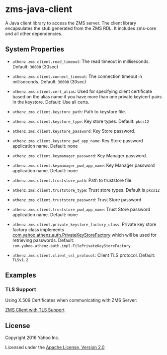 zms-java-client
===============

A Java client library to access the ZMS server.
The client library encapsulates the stub generated from the ZMS RDL.
It includes zms-core and all other dependencies.

## System Properties

- `athenz.zms.client.read_timeout`: The read timeout in milliseconds. Default: `30000` (30sec)
- `athenz.zms.client.connect_timeout`:  The connection timeout in milliseconds. Default: `30000` (30sec)

- `athenz.zms.client.cert_alias`: Used for specifying client certificate based on the alias name if you have more than one private key/cert pairs in the keystore. Default: Use all certs.
- `athenz.zms.client.keystore_path`: Path to keystore file. 
- `athenz.zms.client.keystore_type`: Key store types.  Default: `pkcs12`
- `athenz.zms.client.keystore_password`: Key Store password.
- `athenz.zms.client.keystore_pwd_app_name`: Key Store password application name. Default: none
- `athenz.zms.client.keymanager_password`: Key Manager password.
- `athenz.zms.client.keymanager_pwd_app_name`: Key Manager password application name. Default: none

- `athenz.zms.client.truststore_path`: Path to truststore file. 
- `athenz.zms.client.truststore_type`: Trust store types.  Default is `pkcs12`
- `athenz.zms.client.truststore_password`: Trust Store password.
- `athenz.zms.client.truststore_pwd_app_name`: Trust Store password application name. Default: none
- `athenz.zms.client.private_keystore_factory_class`: Private key store factory class implements [com.yahoo.athenz.auth.PrivateKeyStoreFactory](https://github.com/AthenZ/athenz/blob/master/libs/java/auth_core/src/main/java/com/yahoo/athenz/auth/PrivateKeyStoreFactory.java) 
which will be used for retrieving passwords. Default: `com.yahoo.athenz.auth.impl.FilePrivateKeyStoreFactory`.

- `athenz.zms.client.client_ssl_protocol`: Client TLS protocol. Default: `TLSv1.2`

## Examples

### TLS Support

Using X.509 Certificates when communicating with ZMS Server:

[ZMS Client with TLS Support](https://github.com/AthenZ/athenz/tree/master/clients/java/zms/examples/tls-support)

## License

Copyright 2016 Yahoo Inc.

Licensed under the [Apache License, Version 2.0](http://www.apache.org/licenses/LICENSE-2.0)
